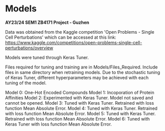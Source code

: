 # Models
**AY23/24 SEM1 ZB4171 Project - Guzhen**

Data was obtained from the Kaggle competition 'Open Problems - Single Cell Perturbations' which can be accessed at this link: https://www.kaggle.com/competitions/open-problems-single-cell-perturbations/overview

Models were tuned through Keras Tuner.

Files required for tuning and training are in Models/Files_Required. Include files in same directory when retraining models. Due to the stochastic tuning of Keras Tuner, different hyperparameters may be achieved with each tuning of the model.

Model 0: One-Hot Encoded Compounds
Model 1: Incoporation of Protein Affinities
Model 2: Experimented with Keras Tuner. Model not saved and cannot be opened.
Model 3: Tuned with Keras Tuner. Retrained with loss function Mean Absolute Error.
Model 4: Tuned with Keras Tuner. Retrained with loss function Mean Absolute Error.
Model 5: Tuned with Keras Tuner. Retrained with loss function Mean Absolute Error.
Model 6: Tuned with Keras Tuner with loss function Mean Absolute Error.
